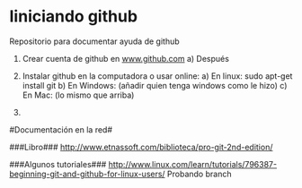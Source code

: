 # Iiniciando github
Repositorio para documentar ayuda de github

1. Crear cuenta de github en www.github.com
   a) Después

2. Instalar github en la computadora o usar online:
   a) En linux: sudo apt-get install git
   b) En Windows: (añadir quien tenga windows como le hizo)
   c) En Mac: (lo mismo que arriba)
3. 

#Documentación en la red#

###Libro###
http://www.etnassoft.com/biblioteca/pro-git-2nd-edition/

###Algunos tutoriales###
http://www.linux.com/learn/tutorials/796387-beginning-git-and-github-for-linux-users/
Probando branch
